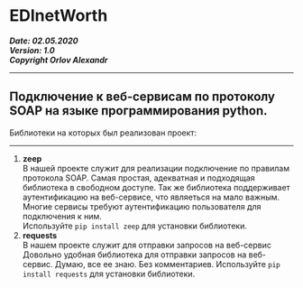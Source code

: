 
# EDInetWorth

***Date: 02.05.2020***<br>
***Version: 1.0***<br>
***Copyright Orlov Alexandr***<br>

-----------------------------------------------------------------------------------------------
Подключение к веб-сервисам по протоколу SOAP на языке программирования python.
-----------------------------------------------------------------------------------------------

Библиотеки на которых был реализован проект:
<hr>

1. **zeep** <br>
В нашей проекте служит для реализации подключение по правилам протокола SOAP.
Самая простая, адекватная и подходящая библиотека в свободном доступе. Так же библиотека поддерживает аутентификацию на веб-сервисе, что являеться на мало важным. Многие сервисы требуют аутентификацию пользователя для подключения к ним.<br>
Используйте `pip install zeep` для установки библиотеки.<br>
2. **requests** <br>
В нашем проекте служит для отправки запросов на веб-сервис
Довольно удобная библиотека для отправки запросов на веб-сервис. Думаю, все ее знаю. Без комментариев.
Используйте `pip install requests` для установки библиотеки.
